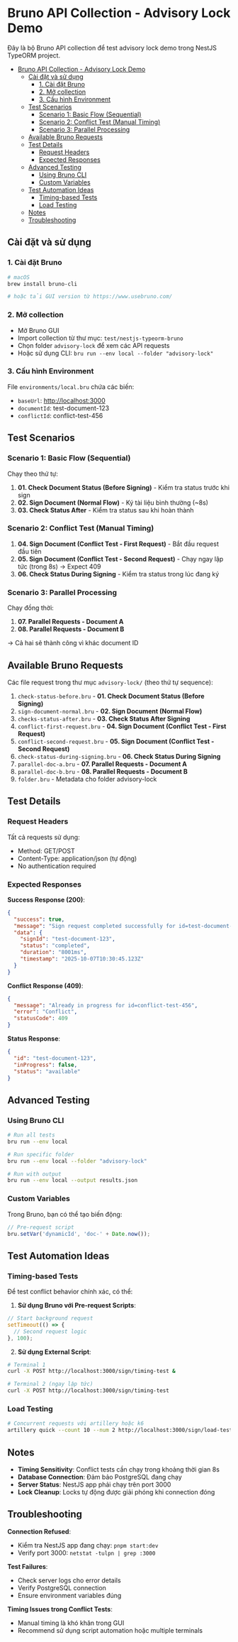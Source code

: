 # Bruno API Collection - Advisory Lock Demo

Đây là bộ Bruno API collection để test advisory lock demo trong NestJS TypeORM project.

- [Bruno API Collection - Advisory Lock Demo](#bruno-api-collection---advisory-lock-demo)
  - [Cài đặt và sử dụng](#cài-đặt-và-sử-dụng)
    - [1. Cài đặt Bruno](#1-cài-đặt-bruno)
    - [2. Mở collection](#2-mở-collection)
    - [3. Cấu hình Environment](#3-cấu-hình-environment)
  - [Test Scenarios](#test-scenarios)
    - [Scenario 1: Basic Flow (Sequential)](#scenario-1-basic-flow-sequential)
    - [Scenario 2: Conflict Test (Manual Timing)](#scenario-2-conflict-test-manual-timing)
    - [Scenario 3: Parallel Processing](#scenario-3-parallel-processing)
  - [Available Bruno Requests](#available-bruno-requests)
  - [Test Details](#test-details)
    - [Request Headers](#request-headers)
    - [Expected Responses](#expected-responses)
  - [Advanced Testing](#advanced-testing)
    - [Using Bruno CLI](#using-bruno-cli)
    - [Custom Variables](#custom-variables)
  - [Test Automation Ideas](#test-automation-ideas)
    - [Timing-based Tests](#timing-based-tests)
    - [Load Testing](#load-testing)
  - [Notes](#notes)
  - [Troubleshooting](#troubleshooting)

## Cài đặt và sử dụng

### 1. Cài đặt Bruno

```bash
# macOS
brew install bruno-cli

# hoặc tải GUI version từ https://www.usebruno.com/
```

### 2. Mở collection

- Mở Bruno GUI
- Import collection từ thư mục: `test/nestjs-typeorm-bruno`
- Chọn folder `advisory-lock` để xem các API requests
- Hoặc sử dụng CLI: `bru run --env local --folder "advisory-lock"`

### 3. Cấu hình Environment

File `environments/local.bru` chứa các biến:

- `baseUrl`: <http://localhost:3000>
- `documentId`: test-document-123
- `conflictId`: conflict-test-456

## Test Scenarios

### Scenario 1: Basic Flow (Sequential)

Chạy theo thứ tự:

1. **01. Check Document Status (Before Signing)** - Kiểm tra status trước khi sign
2. **02. Sign Document (Normal Flow)** - Ký tài liệu bình thường (~8s)
3. **03. Check Status After** - Kiểm tra status sau khi hoàn thành

### Scenario 2: Conflict Test (Manual Timing)

1. **04. Sign Document (Conflict Test - First Request)** - Bắt đầu request đầu tiên
2. **05. Sign Document (Conflict Test - Second Request)** - Chạy ngay lập tức (trong 8s) → Expect 409
3. **06. Check Status During Signing** - Kiểm tra status trong lúc đang ký

### Scenario 3: Parallel Processing

Chạy đồng thời:

1. **07. Parallel Requests - Document A**
2. **08. Parallel Requests - Document B**

→ Cả hai sẽ thành công vì khác document ID

## Available Bruno Requests

Các file request trong thư mục `advisory-lock/` (theo thứ tự sequence):

1. `check-status-before.bru` - **01. Check Document Status (Before Signing)**
2. `sign-document-normal.bru` - **02. Sign Document (Normal Flow)**
3. `checks-status-after.bru` - **03. Check Status After Signing**
4. `conflict-first-request.bru` - **04. Sign Document (Conflict Test - First Request)**
5. `conflict-second-request.bru` - **05. Sign Document (Conflict Test - Second Request)**
6. `check-status-during-signing.bru` - **06. Check Status During Signing**
7. `parallel-doc-a.bru` - **07. Parallel Requests - Document A**
8. `parallel-doc-b.bru` - **08. Parallel Requests - Document B**
9. `folder.bru` - Metadata cho folder advisory-lock

## Test Details

### Request Headers

Tất cả requests sử dụng:

- Method: GET/POST
- Content-Type: application/json (tự động)
- No authentication required

### Expected Responses

**Success Response (200)**:

```json
{
  "success": true,
  "message": "Sign request completed successfully for id=test-document-123",
  "data": {
    "signId": "test-document-123",
    "status": "completed",
    "duration": "8001ms",
    "timestamp": "2025-10-07T10:30:45.123Z"
  }
}
```

**Conflict Response (409)**:

```json
{
  "message": "Already in progress for id=conflict-test-456",
  "error": "Conflict",
  "statusCode": 409
}
```

**Status Response**:

```json
{
  "id": "test-document-123",
  "inProgress": false,
  "status": "available"
}
```

## Advanced Testing

### Using Bruno CLI

```bash
# Run all tests
bru run --env local

# Run specific folder
bru run --env local --folder "advisory-lock"

# Run with output
bru run --env local --output results.json
```

### Custom Variables

Trong Bruno, bạn có thể tạo biến động:

```javascript
// Pre-request script
bru.setVar('dynamicId', 'doc-' + Date.now());
```

## Test Automation Ideas

### Timing-based Tests

Để test conflict behavior chính xác, có thể:

1. **Sử dụng Bruno với Pre-request Scripts**:

```javascript
// Start background request
setTimeout(() => {
  // Second request logic
}, 100);
```

2. **Sử dụng External Script**:

```bash
# Terminal 1
curl -X POST http://localhost:3000/sign/timing-test &

# Terminal 2 (ngay lập tức)
curl -X POST http://localhost:3000/sign/timing-test
```

### Load Testing

```bash
# Concurrent requests với artillery hoặc k6
artillery quick --count 10 --num 2 http://localhost:3000/sign/load-test
```

## Notes

- **Timing Sensitivity**: Conflict tests cần chạy trong khoảng thời gian 8s
- **Database Connection**: Đảm bảo PostgreSQL đang chạy
- **Server Status**: NestJS app phải chạy trên port 3000
- **Lock Cleanup**: Locks tự động được giải phóng khi connection đóng

## Troubleshooting

**Connection Refused**:

- Kiểm tra NestJS app đang chạy: `pnpm start:dev`
- Verify port 3000: `netstat -tulpn | grep :3000`

**Test Failures**:

- Check server logs cho error details
- Verify PostgreSQL connection
- Ensure environment variables đúng

**Timing Issues trong Conflict Tests**:

- Manual timing là khó khăn trong GUI
- Recommend sử dụng script automation hoặc multiple terminals
